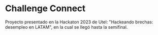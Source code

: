 # Challenge Connect
Proyecto presentado en la Hackaton 2023 de Utel: "Hackeando brechas: desempleo en LATAM", en la cual se llegó hasta la semifinal.